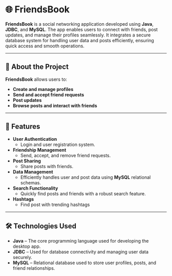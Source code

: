 # 🌐 FriendsBook

**FriendsBook** is a social networking application developed using **Java**, **JDBC**, and **MySQL**. The app enables users to connect with friends, post updates, and manage their profiles seamlessly. It integrates a secure database system for handling user data and posts efficiently, ensuring quick access and smooth operations.

---

## 🌟 About the Project  
**FriendsBook** allows users to:
- **Create and manage profiles**  
- **Send and accept friend requests**  
- **Post updates**  
- **Browse posts and interact with friends**  

---

## 🎯 Features  
- **User Authentication**  
  - Login and user registration system.  
- **Friendship Management**  
  - Send, accept, and remove friend requests.  
- **Post Sharing**  
  - Share posts with friends.  
- **Data Management**  
  - Efficiently handles user and post data using **MySQL** relational schemas.  
- **Search Functionality**  
  - Quickly find posts and friends with a robust search feature.
- **Hashtags**
  - Find post with trending hashtags 

---

## 🛠️ Technologies Used  
- **Java** – The core programming language used for developing the desktop app.  
- **JDBC** – Used for database connectivity and managing user data securely.  
- **MySQL** – Relational database used to store user profiles, posts, and friend relationships.   
